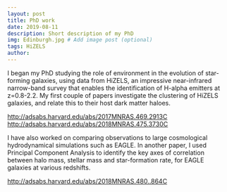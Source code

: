 ```yaml
---
layout: post
title: PhD work
date: 2019-08-11
description: Short description of my PhD
img: Edinburgh.jpg # Add image post (optional)
tags: HiZELS
author: 
---
```

I began my PhD studying the role of environment in the evolution of star-forming galaxies, using data from HiZELS, an impressive near-infrared narrow-band survey that enables the identification of H-alpha emitters at z=0.8-2.2. 
My first couple of papers investigate the clustering of HiZELS galaxies, and relate this to their host dark matter haloes.

http://adsabs.harvard.edu/abs/2017MNRAS.469.2913C
http://adsabs.harvard.edu/abs/2018MNRAS.475.3730C

I have also worked on comparing observations to large cosmological hydrodynamical simulations such as EAGLE. In another paper, I used Principal Component Analysis to identify the key axes of correlation between halo mass, stellar mass and star-formation rate, for EAGLE galaxies at various redshifts. 

http://adsabs.harvard.edu/abs/2018MNRAS.480..864C
